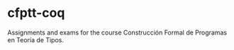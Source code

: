 # cfptt-coq
Assignments and exams for the course Construcción Formal de Programas en Teoría de Tipos.
